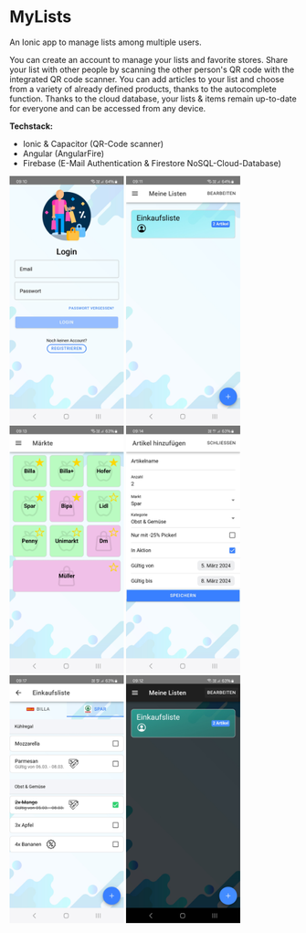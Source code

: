 # MyLists

An Ionic app to manage lists among multiple users.

You can create an account to manage your lists and favorite stores. Share your list with other people by scanning the other person's QR code with the integrated QR code scanner. You can add articles to your list and choose from a variety of already defined products, thanks to the autocomplete function. Thanks to the cloud database, your lists & items remain up-to-date for everyone and can be accessed from any device.

**Techstack:**
+ Ionic & Capacitor (QR-Code scanner)
+ Angular (AngularFire)
+ Firebase (E-Mail Authentication & Firestore NoSQL-Cloud-Database)

<img width="200" alt="Screenshot 1" src="screenshots/login.jpg"/> <img width="200" alt="Screenshot 2" src="screenshots/lists.jpg"/> <img width="200" alt="Screenshot 2" src="screenshots/stores.jpg"/>
<img width="200" alt="Screenshot 3" src="screenshots/add article.jpg"/> <img width="200" alt="Screenshot 4" src="screenshots/articles.jpg"/> <img width="200" alt="Screenshot 4" src="screenshots/dark mode lists.jpg"/>